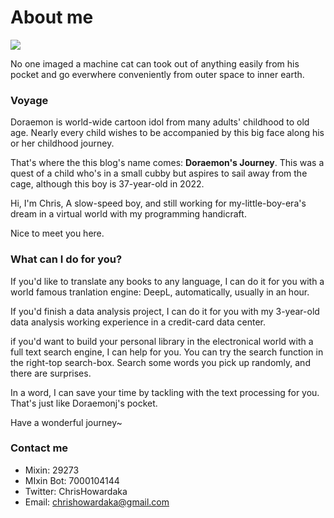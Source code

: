# About me


![](https://doraemonj.github.io/pics/doraemon_001.jpeg)

No one imaged a machine cat can took out of anything easily from his pocket and go everwhere conveniently from outer space to inner earth.

### Voyage

Doraemon is world-wide cartoon idol from many adults' childhood to old age. Nearly every child wishes to be accompanied by this big face along his or her childhood journey.

That's where the this blog's name comes: **Doraemon's Journey**. This was a quest of a child who's in a small cubby but aspires to sail away from the cage, although this boy is 37-year-old in 2022.

Hi, I'm Chris, A slow-speed boy, and still working for my-little-boy-era's dream in a virtual world with my programming handicraft. 

Nice to meet you here.

### What can I do for you?

If you'd like to translate any books to any language, I can do it for you with a world famous tranlation engine: DeepL, automatically, usually in an hour.

If you'd finish a data analysis project, I can do it for you with my 3-year-old data analysis working experience in a credit-card data center.

if you'd want to build your personal library in the electronical world with a full text search engine, I can help for you. You can try the search function in the right-top search-box. Search some words you pick up randomly, and there are surprises.

In a word, I can save your time by tackling with the text processing for you. That's just like Doraemonj's pocket.

Have a wonderful journey~

### Contact me

- Mixin: 29273
- MIxin Bot: 7000104144
- Twitter: ChrisHowardaka
- Email: chrishowardaka@gmail.com


